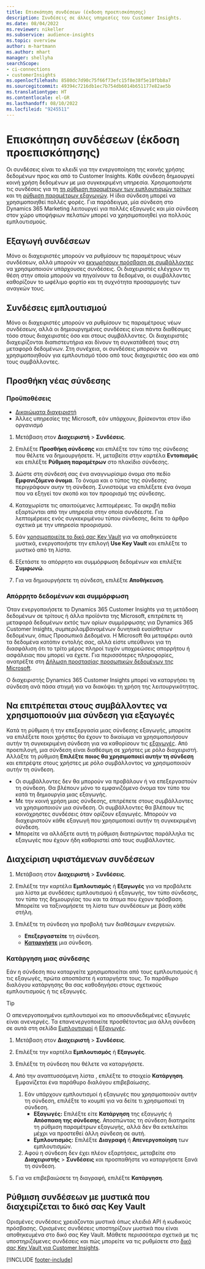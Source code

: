 ```yaml
---
title: Επισκόπηση συνδέσεων (έκδοση προεπισκόπησης)
description: Συνδέσεις σε άλλες υπηρεσίες του Customer Insights.
ms.date: 08/04/2022
ms.reviewer: nikeller
ms.subservice: audience-insights
ms.topic: overview
author: m-hartmann
ms.author: mhart
manager: shellyha
searchScope:
- ci-connections
- customerInsights
ms.openlocfilehash: 8580dc7d90c75f66f73efc15f8e38f5e10fbb8a7
ms.sourcegitcommit: 49394c7216db1ec7b754db6014b651177e82ae5b
ms.translationtype: HT
ms.contentlocale: el-GR
ms.lasthandoff: 08/10/2022
ms.locfileid: "9245511"
---
```

# <a name="connections-preview-overview"></a>Επισκόπηση συνδέσεων (έκδοση προεπισκόπησης)

Οι συνδέσεις είναι το κλειδί για την ενεργοποίηση της κοινής χρήσης δεδομένων προς και από το Customer Insights. Κάθε σύνδεση δημιουργεί κοινή χρήση δεδομένων με μια συγκεκριμένη υπηρεσία. Χρησιμοποιήστε τις συνδέσεις για τη [τη ρύθμιση παραμέτρων των εμπλουτισμών τρίτων](enrichment-hub.md) και τη [ρύθμιση παραμέτρων εξαγωγών](export-destinations.md). Η ίδια σύνδεση μπορεί να χρησιμοποιηθεί πολλές φορές. Για παράδειγμα, μία σύνδεση στο Dynamics 365 Marketing λειτουργεί για πολλές εξαγωγές και μία σύνδεση στον χώρο υποψήφιων πελατών μπορεί να χρησιμοποιηθεί για πολλούς εμπλουτισμούς.

## <a name="export-connections"></a>Εξαγωγή συνδέσεων

Μόνο οι διαχειριστές μπορούν να ρυθμίσουν τις παραμέτρους νέων συνδέσεων, αλλά μπορούν να [εκχωρήσουν πρόσβαση σε συμβάλλοντες](#allow-contributors-to-use-a-connection-for-exports) να χρησιμοποιούν υπάρχουσες συνδέσεις. Οι διαχειριστές ελέγχουν τη θέση στην οποία μπορούν να πηγαίνουν τα δεδομένα, οι συμβάλλοντες καθορίζουν το ωφέλιμο φορτίο και τη συχνότητα προσαρμογής των αναγκών τους.

## <a name="enrichment-connections"></a>Συνδέσεις εμπλουτισμού

Μόνο οι διαχειριστές μπορούν να ρυθμίσουν τις παραμέτρους νέων συνδέσεων, αλλά οι δημιουργημένες συνδέσεις είναι πάντα διαθέσιμες τόσο στους διαχειριστές όσο και στους συμβάλλοντες. Οι διαχειριστές διαχειρίζονται διαπιστευτήρια και δίνουν τη συγκατάθεσή τους στη μεταφορά δεδομένων. Στη συνέχεια, οι συνδέσεις μπορούν να χρησιμοποιηθούν για εμπλουτισμό τόσο από τους διαχειριστές όσο και από τους συμβάλλοντες.

## <a name="add-a-new-connection"></a>Προσθήκη νέας σύνδεσης

### <a name="prerequisites"></a>Προϋποθέσεις

- [Δικαιώματα διαχειριστή](permissions.md)
- Άλλες υπηρεσίες της Microsoft, εάν υπάρχουν, βρίσκονται στον ίδιο οργανισμό

1. Μετάβαση στον **Διαχειριστή** > **Συνδέσεις**.

1. Επιλέξτε **Προσθήκη σύνδεσης** και επιλέξτε τον τύπο της σύνδεσης που θέλετε να δημιουργήσετε. Ή, μεταβείτε στην καρτέλα **Εντοπισμός** και επιλέξτε **Ρύθμιση παραμέτρων** στο πλακίδιο σύνδεσης.

1. Δώστε στη σύνδεσή σας ένα αναγνωρίσιμο όνομα στο πεδίο **Εμφανιζόμενο όνομα**. Το όνομα και ο τύπος της σύνδεσης περιγράφουν αυην τη σύνδεση. Συνιστούμε να επιλέξετε ένα όνομα που να εξηγεί τον σκοπό και τον προορισμό της σύνδεσης.

1. Καταχωρίστε τις απαιτούμενες λεπτομέρειες. Τα ακριβή πεδία εξαρτώνται από την υπηρεσία στην οποία συνδέεστε. Για λεπτομέρειες ενός συγκεκριμένου τύπου σύνδεσης, δείτε το άρθρο σχετικά με την υπηρεσία προορισμού.

1. Εάν [χρησιμοποιείτε το δικό σας Key Vault](use-azure-key-vault.md) για να αποθηκεύσετε μυστικά, ενεργοποιήστε την επιλογή **Use Key Vault** και επιλέξτε το μυστικό από τη λίστα.

1. Εξετάστε το απόρρητο και συμμόρφωση δεδομένων και επιλέξτε **Συμφωνώ**.

1. Για να δημιουργήσετε τη σύνδεση, επιλέξτε **Αποθήκευση**.

### <a name="data-privacy-and-compliance"></a>Απόρρητο δεδομένων και συμμόρφωση

Όταν ενεργοποιήσετε το Dynamics 365 Customer Insights για τη μετάδοση δεδομένων σε τρίτους ή άλλα προϊόντα της Microsoft, επιτρέπετε τη μεταφορά δεδομένων εκτός των ορίων συμμόρφωσης για Dynamics 365 Customer Insights, συμπεριλαμβανομένων δυνητικά ευαίσθητων δεδομένων, όπως Προσωπικά Δεδομένα. Η Microsoft θα μεταφέρει αυτά τα δεδομένα κατόπιν εντολής σας, αλλά είστε υπεύθυνοι για τη διασφάλιση ότι το τρίτο μέρος πληροί τυχόν υποχρεώσεις απορρήτου ή ασφάλειας που μπορεί να έχετε. Για περισσότερες πληροφορίες, ανατρέξτε στη [Δήλωση προστασίας προσωπικών δεδομένων της Microsoft](https://go.microsoft.com/fwlink/?linkid=396732).

Ο διαχειριστής Dynamics 365 Customer Insights μπορεί να καταργήσει τη σύνδεση ανά πάσα στιγμή για να διακόψει τη χρήση της λειτουργικότητας.

## <a name="allow-contributors-to-use-a-connection-for-exports"></a>Να επιτρέπεται στους συμβάλλοντες να χρησιμοποιούν μια σύνδεση για εξαγωγές

Κατά τη ρύθμιση ή την επεξεργασία μιας σύνδεσης εξαγωγής, μπορείτε να επιλέξετε ποιοι χρήστες θα έχουν το δικαίωμα να χρησιμοποιήσουν αυτήν τη συγκεκριμένη σύνδεση για να καθορίσουν τις [εξαγωγές](export-destinations.md). Από προεπιλογή, μια σύνδεση είναι διαθέσιμη σε χρήστες με ρόλο διαχειριστή. Αλλάξτε τη ρύθμιση **Επιλέξτε ποιος θα χρησιμοποιεί αυτήν τη σύνδεση** και επιτρέψτε στους χρήστες με ρόλο συμβάλλοντος να χρησιμοποιούν αυτήν τη σύνδεση.

- Οι συμβάλλοντες δεν θα μπορούν να προβάλουν ή να επεξεργαστούν τη σύνδεση. Θα βλέπουν μόνο το εμφανιζόμενο όνομα τον τύπο του κατά τη δημιουργία μιας εξαγωγής.
- Με την κοινή χρήση μιας σύνδεσης, επιτρέπετε στους συμβάλλοντες να χρησιμοποιούν μια σύνδεση. Οι συμβάλλοντες θα βλέπουν τις κοινόχρηστες συνδέσεις όταν ορίζουν εξαγωγές. Μπορούν να διαχειριστούν κάθε εξαγωγή που χρησιμοποιεί αυτήν τη συγκεκριμένη σύνδεση.
- Μπορείτε να αλλάξετε αυτή τη ρύθμιση διατηρώντας παράλληλα τις εξαγωγές που έχουν ήδη καθοριστεί από τους συμβάλλοντες.

## <a name="manage-existing-connections"></a>Διαχείριση υφιστάμενων συνδέσεων

1. Μετάβαση στον **Διαχειριστή** > **Συνδέσεις**.

1. Επιλέξτε την καρτέλα **Εμπλουτισμός** ή **Εξαγωγές** για να προβάλετε μια λίστα με συνδέσεις εμπλουτισμού ή εξαγωγής, τον τύπο σύνδεσης, τον τύπο της δημιουργίας του και τα άτομα που έχουν πρόσβαση. Μπορείτε να ταξινομήσετε τη λίστα των συνδέσεων με βάση κάθε στήλη.

1. Επιλέξτε τη σύνδεση για προβολή των διαθέσιμων ενεργειών.

   - **Επεξεργαστείτε** τη σύνδεση.
   - [**Καταργήστε**](#remove-a-connection) μια σύνδεση.

### <a name="remove-a-connection"></a>Κατάργηση μιας σύνδεσης

Εάν η σύνδεση που καταργείτε χρησιμοποιείται από τους εμπλουτισμούς ή τις εξαγωγές, πρώτα αποσπάστε ή καταργήστε τους. Το παράθυρο διαλόγου κατάργησης θα σας καθοδηγήσει στους σχετικούς εμπλουτισμούς ή τις εξαγωγές.

> [!TIP]
> Ο απενεργοποιημένοι εμπλουτισμοί και πο αποσυνδεδεμένες εξαγωγές είναι ανενεργές. Τα επανενεργοποιείτε προσθέτοντας μια άλλη σύνδεση σε αυτά στη σελίδα [Εμπλουτισμοί](enrichment-hub.md) ή [Εξαγωγές](export-destinations.md).

1. Μετάβαση στον **Διαχειριστή** > **Συνδέσεις**.

1. Επιλέξτε την καρτέλα **Εμπλουτισμός** ή **Εξαγωγές**.

1. Επιλέξτε τη σύνδεση που θέλετε να καταργήσετε.

1. Από την αναπτυσσόμενη λίστα , επιλέξτε το στοιχείο **Κατάργηση**. Εμφανίζεται ένα παράθυρο διαλόγου επιβεβαίωσης.

   1. Εάν υπάρχουν εμπλουτισμοί ή εξαγωγές που χρησιμοποιούν αυτήν τη σύνδεση, επιλέξτε το κουμπί για να δείτε τι χρησιμοποιεί τη σύνδεση.
      - **Εξαγωγές:** Επιλέξτε είτε **Κατάργηση** της εξαγωγής ή **Απόσπαση της σύνδεσης**. Αποσπώντας τη σύνδεση διατηρείτε τη ρύθμιση παραμέτρων εξαγωγής, αλλά δεν θα εκτελείται μέχρι να προστεθεί άλλη σύνδεση σε αυτή.
      - **Εμπλουτισμός:** Επιλέξτε **Διαγραφή** ή **Απενεργοποίηση** των εμπλουτισμών.
   1. Αφού η σύνδεση δεν έχει πλέον εξαρτήσεις, μεταβείτε στο **Διαχειριστής** > **Συνδέσεις** και προσπαθήστε να καταργήσετε ξανά τη σύνδεση.

1. Για να επιβεβαιώσετε τη διαγραφή, επιλέξτε **Κατάργηση**.

## <a name="set-up-connections-with-secrets-managed-by-your-own-key-vault"></a>Ρύθμιση συνδέσεων με μυστικά που διαχειρίζεται το δικό σας Key Vault

Ορισμένες συνδέσεις χρειάζονται μυστικά όπως κλειδιά API ή κωδικούς πρόσβασης. Ορισμένες συνδέσεις υποστηρίζουν μυστικά που είναι αποθηκευμένα στο δικό σας Key Vault. Μάθετε περισσότερα σχετικά με τις υποστηριζόμενες συνδέσεις και πώς μπορείτε να τις ρυθμίσετε στο [δικό σας Key Vault για Customer Insights](use-azure-key-vault.md).

[!INCLUDE [footer-include](includes/footer-banner.md)]

